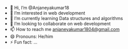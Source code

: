 - 👋 Hi, I’m @Anjaneyakumar18
- 👀 I’m interested in web development 
- 🌱 I’m currently learning Data structures and algorithms 
- 💞️ I’m looking to collaborate on web development 
- 📫 How to reach me anjaneyakumar1804@gmail.com
- 😄 Pronouns: He/him
- ⚡ Fun fact: ...

<!---
Anjaneyakumar18/Anjaneyakumar18 is a ✨ special ✨ repository because its `README.md` (this file) appears on your GitHub profile.
You can click the Preview link to take a look at your changes.
--->

